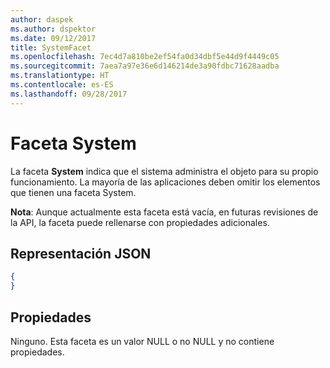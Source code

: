 ```yaml
---
author: daspek
ms.author: dspektor
ms.date: 09/12/2017
title: SystemFacet
ms.openlocfilehash: 7ec4d7a810be2ef54fa0d34dbf5e44d9f4449c05
ms.sourcegitcommit: 7aea7a97e36e6d146214de3a90fdbc71628aadba
ms.translationtype: HT
ms.contentlocale: es-ES
ms.lasthandoff: 09/28/2017
---
```

# <a name="system-facet"></a>Faceta System

La faceta **System** indica que el sistema administra el objeto para su propio funcionamiento.
La mayoría de las aplicaciones deben omitir los elementos que tienen una faceta System.

**Nota**: Aunque actualmente esta faceta está vacía, en futuras revisiones de la API, la faceta puede rellenarse con propiedades adicionales.

## <a name="json-representation"></a>Representación JSON

<!-- { "blockType": "resource", "@type": "microsoft.graph.systemFacet", "@type.aka": "microsoft.graph.systemFacet" } -->

```json
{
}
```

## <a name="properties"></a>Propiedades

Ninguno. Esta faceta es un valor NULL o no NULL y no contiene propiedades.

<!-- {
  "type": "#page.annotation",
  "section": "documentation",
  "tocPath": "Facets/System"
} -->
